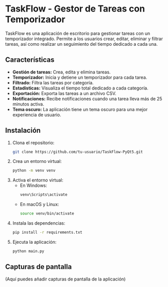 
# TaskFlow - Gestor de Tareas con Temporizador

TaskFlow es una aplicación de escritorio para gestionar tareas con un temporizador integrado. Permite a los usuarios crear, editar, eliminar y filtrar tareas, así como realizar un seguimiento del tiempo dedicado a cada una.

## Características

- **Gestión de tareas:** Crea, edita y elimina tareas.
- **Temporizador:** Inicia y detiene un temporizador para cada tarea.
- **Filtrado:** Filtra las tareas por categoría.
- **Estadísticas:** Visualiza el tiempo total dedicado a cada categoría.
- **Exportación:** Exporta las tareas a un archivo CSV.
- **Notificaciones:** Recibe notificaciones cuando una tarea lleva más de 25 minutos activa.
- **Tema oscuro:** La aplicación tiene un tema oscuro para una mejor experiencia de usuario.

## Instalación

1. Clona el repositorio:
   ```bash
   git clone https://github.com/tu-usuario/TaskFlow-PyQt5.git
   ```
2. Crea un entorno virtual:
   ```bash
   python -m venv venv
   ```
3. Activa el entorno virtual:
   - En Windows:
     ```bash
     venv\Scripts\activate
     ```
   - En macOS y Linux:
     ```bash
     source venv/bin/activate
     ```
4. Instala las dependencias:
   ```bash
   pip install -r requirements.txt
   ```
5. Ejecuta la aplicación:
   ```bash
   python main.py
   ```

## Capturas de pantalla

(Aquí puedes añadir capturas de pantalla de la aplicación)
